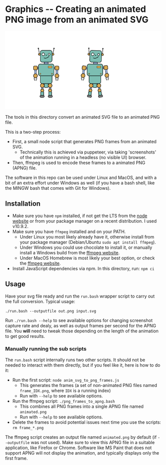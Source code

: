 # Graphics -- Creating an animated PNG image from an animated SVG


![Animated Robot in PNG format](../images/robot_a.png)


The tools in this directory convert an animated SVG file to an animated PNG file.

This is a two-step process:

* First, a small node script that generates PNG frames from an animated SVG.
    - Technically this is achieved via puppeteer, via taking 'screenshots' of the animation running in a headless (no visible UI) browser.
* Then, ffmpeg is used to encode these frames to a animated PNG (APNG) file.

The software in this repo can be used under Linux and MacOS, and with a bit of an extra effort under Windows as well (if you have a bash shell, like the MINGW bash that comes with Git for Windows).

## Installation

* Make sure you have `npm` installed, if not get the LTS from the [node website](https://nodejs.org/) or from your package manager on a recent distribution. I used v10.9.2.
* Make sure you have `ffmpeg` installed and on your PATH.
   - Under Linux you most likely already have it, otherwise install from your package manager (Debian/Ubuntu `sudo apt install ffmpeg`).
   - Under Windows you could use chocolate to install it, or manually install a Windows build from the [ffmpeg website](https://www.ffmpeg.org/).
   - Under MacOS Homebrew is most likely your best option, or check the [ffmpeg website](https://www.ffmpeg.org/).
* Install JavaScript dependencies via npm. In this directory, run: ```npm ci```


## Usage

Have your svg file ready and run the `run.bash` wrapper script to carry out the full conversion. Typical usage:

```shell
./run.bash --outputfile out.png input.svg
```

Run `./run.bash --help` to see available options for changing screenshot capture rate and dealy, as well as output frames per second for the APNG file. You **will** need to tweak those depending on the length of the animation to get good results.


### Manually running the sub scripts

The `run.bash` script internally runs two other scripts. It should not be needed to interact with them directly, but if you feel like it, here is how to do it:


* Run the first script: ```node anim_svg_to_png_frames.js```
    - This generates the frames (a set of non-animated PNG files named `frame_IDX.png`, where `IDX` is a running index)
    - Run with `--help` to see available options.
* Run the ffmpeg script: ```./png_frames_to_apng.bash```
    - This combines all PNG frames into a single APNG file named `animated.png`
    - Run with `--help` to see available options.
* Delete the frames to avoid potential issues next time you use the scripts: ```rm frame_*.png```


The ffmpeg script creates an output file named `animated.png` by default (if `--outputfile` was not used). Make sure to view this APNG file in a suitable application, like Firefox or Chrome. Software like MS Paint that does not support APNG will not display the animation, and typically displays only the first frame.


